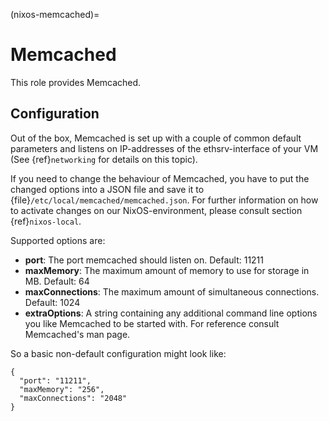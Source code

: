 (nixos-memcached)=

# Memcached

This role provides Memcached.

## Configuration

Out of the box, Memcached is set up with a couple of common default
parameters and listens on IP-addresses of the ethsrv-interface of your
VM (See {ref}`networking` for details on this topic).

If you need to change the behaviour of Memcached, you have to put the
changed options into a JSON file and save it
to {file}`/etc/local/memcached/memcached.json`. For further information
on how to activate changes on our NixOS-environment, please consult
section {ref}`nixos-local`.

Supported options are:

- **port**: The port memcached should listen on. Default: 11211
- **maxMemory**: The maximum amount of memory to use for storage in MB.
  Default: 64
- **maxConnections**: The maximum amount of simultaneous connections. Default: 1024
- **extraOptions**: A string containing any additional command line options you
  like Memcached to be started with. For reference consult Memcached's man page.

So a basic non-default configuration might look like:

```
{
  "port": "11211",
  "maxMemory": "256",
  "maxConnections": "2048"
}
```
